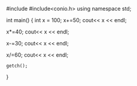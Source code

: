#include<iostream>
#include<conio.h>
using namespace std;

int main()
{
   int x = 100;
   x+=50;
   cout<< x << endl;

   x*=40;
   cout<< x << endl;

   x-=30;
   cout<< x << endl;

   x/=60;
   cout<< x << endl;

    getch();
}

